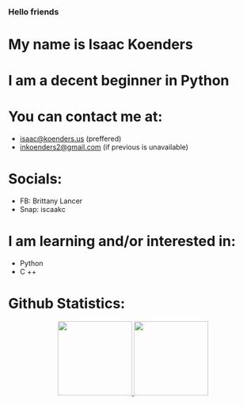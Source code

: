 ### Hello friends 
# My name is Isaac Koenders
# I am a decent beginner in Python
# You can contact me at:
- isaac@koenders.us (preffered)
- inkoenders2@gmail.com (if previous is unavailable)

# Socials:
- FB: Brittany Lancer 
- Snap: iscaakc 

# I am learning and/or interested in:
- Python 
- C ++
  
# Github Statistics:
<p align='center'> 

   <a href="https://github-readme-stats.vercel.app/api?username=isaacssuperawesomegithub&show_icons=true&count_private=true"> 
       <img height=150 src="https://github-readme-stats.vercel.app/api?username=isaacssuperawesomegithub&show_icons=true&count_private=true"/> 
   </a> 
   <a href="https://github.com/yourusername/github-readme-stats"> 
       <img height=150 src="https://github-readme-stats.vercel.app/api/top-langs/?username=isaacssuperawesomegithub&layout=compact"/> 
   </a> 
</p> 
